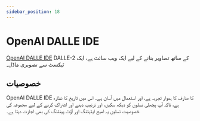 ```yaml
---
sidebar_position: 18
---
```


# OpenAI DALLE IDE

[OpenAI DALLE IDE](https://labs.openai.com) DALLE-2 کے ساتھ تصاویر بنانے کے لیے ایک ویب سائٹ ہے،
ایک ٹیکسٹ سے تصویری ماڈل۔


## خصوصیات

OpenAI DALLE IDE کا صارف کا ہموار تجربہ ہے، اور استعمال میں آسان ہے۔ اس میں تاریخ کا نظارہ ہے،
تاکہ آپ پچھلی نسلوں کو دیکھ سکیں، اور ترتیب دینے اور اشتراک کرنے کے لیے مجموعہ کی خصوصیت
نسلیں یہ امیج ایڈیٹنگ اور آؤٹ پینٹنگ کی بھی اجازت دیتا ہے۔